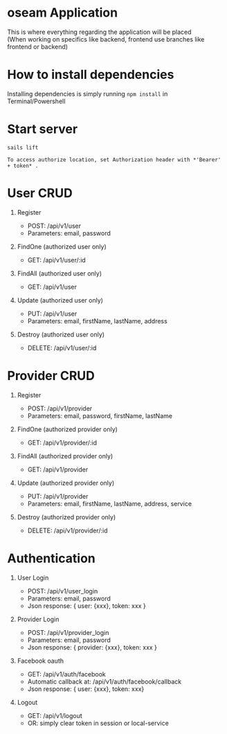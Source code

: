 # oseam Application
This is where everything regarding the application will be placed <br />
(When working on specifics like backend, frontend use branches like frontend or backend)

# How to install dependencies
Installing dependencies is simply running ```npm install``` in Terminal/Powershell

# Start server
```
sails lift
```
```
To access authorize location, set Authorization header with *'Bearer' + token* .
```
# User CRUD

1. Register
	* POST: /api/v1/user
	* Parameters: email, password

2. FindOne (authorized user only)
	* GET: /api/v1/user/:id

3. FindAll (authorized user only)
	* GET: /api/v1/user

4. Update (authorized user only)
	* PUT: /api/v1/user
	* Parameters: email, firstName, lastName, address

5. Destroy (authorized user only)
	* DELETE: /api/v1/user/:id

# Provider CRUD

1. Register
	* POST: /api/v1/provider
	* Parameters: email, password, firstName, lastName

2. FindOne (authorized provider only)
	* GET: /api/v1/provider/:id

3. FindAll (authorized provider only)
	* GET: /api/v1/provider

4. Update (authorized provider only)
	* PUT: /api/v1/provider
	* Parameters: email, firstName, lastName, address, service

5. Destroy (authorized provider only)
	* DELETE: /api/v1/provider/:id

# Authentication

1. User Login
	* POST: /api/v1/user_login
	* Parameters: email, password
	* Json response: { user: {xxx}, token: xxx }

2. Provider Login
	* POST: /api/v1/provider_login
	* Parameters: email, password
	* Json response: { provider: {xxx}, token: xxx }

3. Facebook oauth
	* GET: /api/v1/auth/facebook
	* Automatic callback at: /api/v1/auth/facebook/callback
	* Json response: { user: {xxx}, token: xxx}

4. Logout
	* GET: /api/v1/logout
	* OR: simply clear token in session or local-service